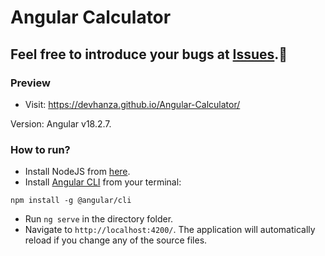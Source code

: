 # Angular Calculator

## Feel free to introduce your bugs at [Issues](https://github.com/DevHanza/Angular-Calculator/issues).🐛
### Preview

- Visit: https://devhanza.github.io/Angular-Calculator/

Version: Angular v18.2.7.

### How to run?

- Install NodeJS from [here](https://nodejs.org/en).
- Install [Angular CLI](https://angular.dev/installation) from your terminal:

```
npm install -g @angular/cli
```

- Run `ng serve` in the directory folder.
- Navigate to `http://localhost:4200/`.
  The application will automatically reload if you change any of the source files.

